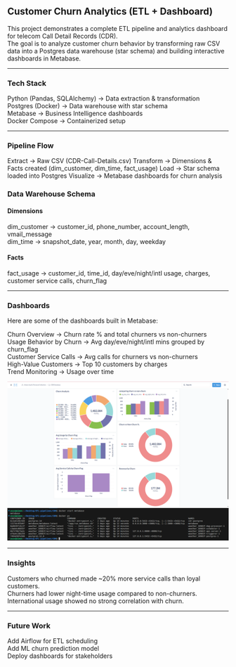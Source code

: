 ## Customer Churn Analytics (ETL + Dashboard)
This project demonstrates a complete ETL pipeline and analytics dashboard for telecom Call Detail Records (CDR).<br>
The goal is to analyze customer churn behavior by transforming raw CSV data into a Postgres data warehouse (star schema) and building interactive dashboards in Metabase.

---

### Tech Stack

Python (Pandas, SQLAlchemy) → Data extraction & transformation<br>
Postgres (Docker) → Data warehouse with star schema<br>
Metabase → Business Intelligence dashboards<br>
Docker Compose → Containerized setup

---

### Pipeline Flow
Extract → Raw CSV (CDR-Call-Details.csv)
Transform → Dimensions & Facts created (dim_customer, dim_time, fact_usage)
Load → Star schema loaded into Postgres
Visualize → Metabase dashboards for churn analysis

### Data Warehouse Schema

#### Dimensions
dim_customer → customer_id, phone_number, account_length, vmail_message<br>
dim_time → snapshot_date, year, month, day, weekday<br>

#### Facts
fact_usage → customer_id, time_id, day/eve/night/intl usage, charges, customer service calls, churn_flag

---

### Dashboards

Here are some of the dashboards built in Metabase:

Churn Overview → Churn rate % and total churners vs non-churners<br>
Usage Behavior by Churn → Avg day/eve/night/intl mins grouped by churn_flag<br>
Customer Service Calls → Avg calls for churners vs non-churners<br>
High-Value Customers → Top 10 customers by charges<br>
Trend Monitoring → Usage over time 

![Dashboard Screenshot](images/dashboard.png)
![Docker Setup](images/docker.png)


---

### Insights
Customers who churned made ~20% more service calls than loyal customers.<br>
Churners had lower night-time usage compared to non-churners.<br>
International usage showed no strong correlation with churn.

---

### Future Work
Add Airflow for ETL scheduling<br>
Add ML churn prediction model<br>
Deploy dashboards for stakeholders
